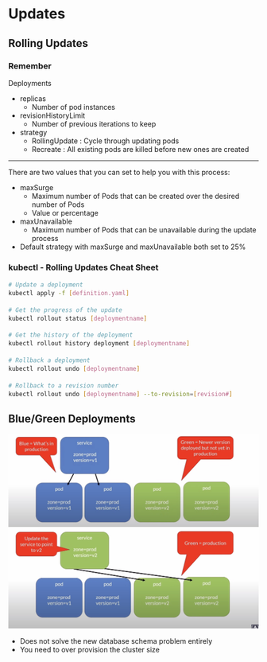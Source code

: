# Updates

## Rolling Updates

### Remember

Deployments
- replicas
  - Number of pod instances
- revisionHistoryLimit
  - Number of previous iterations to keep
- strategy
  - RollingUpdate : Cycle through updating pods
  - Recreate : All existing pods are killed before new ones are created

---

There are two values that you can set to help you with this process:

- maxSurge
  - Maximum number of Pods that can be created over the desired number of Pods
  - Value or percentage
- maxUnavailable
  - Maximum number of Pods that can be unavailable during the update
process
- Default strategy with maxSurge and maxUnavailable both set to 25%

### kubectl - Rolling Updates Cheat Sheet

```bash
# Update a deployment
kubectl apply -f [definition.yaml]

# Get the progress of the update
kubectl rollout status [deploymentname]

# Get the history of the deployment
kubectl rollout history deployment [deploymentname]

# Rollback a deployment
kubectl rollout undo [deploymentname]

# Rollback to a revision number
kubectl rollout undo [deploymentname] --to-revision=[revision#]
```

## Blue/Green Deployments

![Blue/Green Deployments](./asset/blue_green_0.jpg)
![Blue/Green Deployments](./asset/blue_green_1.jpg)

- Does not solve the new database schema problem entirely
- You need to over provision the cluster size

